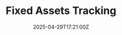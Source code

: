 ---
title: Fixed Assets Tracking
linkTitle: Fixed Assets Tracking
date: '2025-04-29T17:21:00Z'
weight: 1
description: Guidelines for tracking fixed assets include definitions, responsibilities
  for asset management, regular inventory checks, and procedures for asset disposal,
  ensuring accountability and compliance within the company.
draft: false
ref: fixed-assets-tracking
---